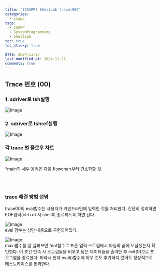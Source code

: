 ```yaml
---
title: "[CSAPP] ShellLab trace(00)"
categories:
  - csapp
tags:
  - CSAPP
  - SystemProgramming
  - ShellLab
toc: true
toc_sticky: true

date: 2024-11-27
last_modified_at: 2024-11-27
comments: true
---
```






## Trace 번호 (00)

### 1. sdriver로 tsh실행
![Image](https://github.com/user-attachments/assets/384ea7ff-7e3b-411d-9eb8-72eae9ccb5a5)

### 2. sdriver로 tshref실행
![Image](https://github.com/user-attachments/assets/dce6448b-96fe-4694-9274-33f19b01efab)



### 각 trace 별 플로우 차트
![Image](https://github.com/user-attachments/assets/927cd8a6-8b33-4812-a2da-795bf11b46d5)

*main의 세부 동작은 다음 flowchart부터 간소화할 것.

<br><br>

### trace 해결 방법 설명

trace00의 eval함수는 사용자가 커맨드라인에 입력한 것을 처리한다.
간단히 정리하면 EOF입력(ctrl+d) 시 shell이 종료되도록 하면 된다.

![Image](https://github.com/user-attachments/assets/97a10c9c-8fda-4236-b2c0-1b27a1a14d3f)
<br>eval 함수는 상단 내용으로 구현되어있다.

![Image](https://github.com/user-attachments/assets/9505c30d-87e8-4c95-be45-f5274c60ffe5)
<br>main함수를 잘 살펴보면 feof함수로 표준 입력 스트림에서 파일의 끝에 도달했는지 확인한다. 이 조건 만족 시 스트림들을 비우고 남은 데이터들을 출력한 후 exit(0)으로 프로그램을 종료한다. 따라서 현재 eval()함수에 아무 것도 추가하지 않아도 정상적으로 테스트케이스를 통과한다.

<br><br>